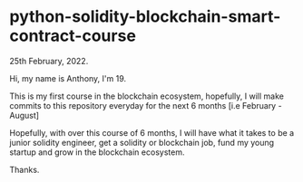 # python-solidity-blockchain-smart-contract-course

25th February, 2022.

Hi, my name is Anthony, I'm 19.

This is my first course in the blockchain ecosystem, hopefully, I will make commits to this repository everyday for the next 6 months [i.e February - August]

Hopefully, with over this course of 6 months, I will have what it takes to be a junior solidity engineer, get a solidity or blockchain job, fund my young startup and grow in the blockchain ecosystem.

Thanks.
